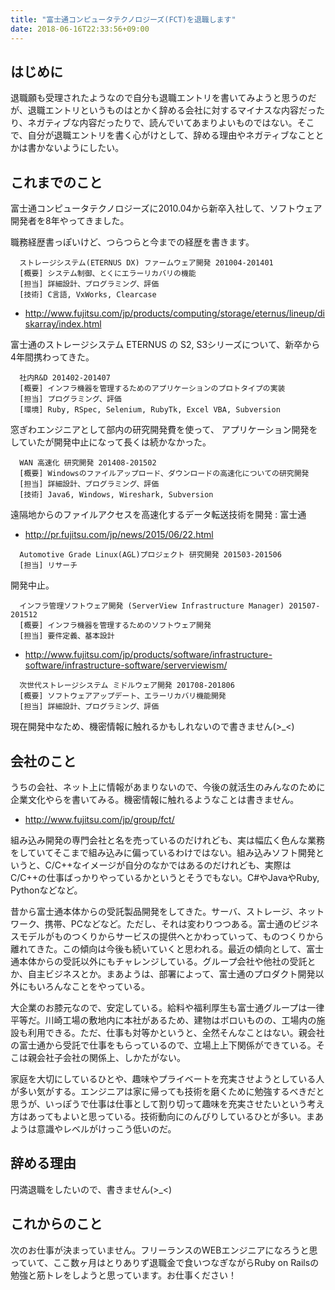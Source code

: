 ```yaml
---
title: "富士通コンピュータテクノロジーズ(FCT)を退職します"
date: 2018-06-16T22:33:56+09:00
---
```


## はじめに
退職願も受理されたようなので自分も退職エントリを書いてみようと思うのだが、退職エントリというものはとかく辞める会社に対するマイナスな内容だったり、ネガティブな内容だったりで、読んでいてあまりよいものではない。そこで、自分が退職エントリを書く心がけとして、辞める理由やネガティブなこととかは書かないようにしたい。

## これまでのこと
富士通コンピュータテクノロジーズに2010.04から新卒入社して、ソフトウェア開発者を8年やってきました。

職務経歴書っぽいけど、つらつらと今までの経歴を書きます。

```text
  ストレージシステム(ETERNUS DX) ファームウェア開発 201004-201401
  [概要] システム制御、とくにエラーリカバリの機能
  [担当] 詳細設計、プログラミング、評価
  [技術] C言語, VxWorks, Clearcase
```

- http://www.fujitsu.com/jp/products/computing/storage/eternus/lineup/diskarray/index.html

富士通のストレージシステム ETERNUS の S2, S3シリーズについて、新卒から4年間携わってきた。

```text
  社内R&D 201402-201407
  [概要] インフラ機器を管理するためのアプリケーションのプロトタイプの実装
  [担当] プログラミング、評価
  [環境] Ruby, RSpec, Selenium, RubyTk, Excel VBA, Subversion
```

窓ぎわエンジニアとして部内の研究開発費を使って、
アプリケーション開発をしていたが開発中止になって長くは続かなかった。

```text
  WAN 高速化 研究開発 201408-201502
  [概要] Windowsのファイルアップロード、ダウンロードの高速化についての研究開発
  [担当] 詳細設計、プログラミング、評価
  [技術] Java6, Windows, Wireshark, Subversion
```

遠隔地からのファイルアクセスを高速化するデータ転送技術を開発 : 富士通

- http://pr.fujitsu.com/jp/news/2015/06/22.html

```text
  Automotive Grade Linux(AGL)プロジェクト 研究開発 201503-201506
  [担当] リサーチ
```

開発中止。

```text
  インフラ管理ソフトウェア開発 (ServerView Infrastructure Manager) 201507-201512
  [概要] インフラ機器を管理するためのソフトウェア開発
  [担当] 要件定義、基本設計
```

- http://www.fujitsu.com/jp/products/software/infrastructure-software/infrastructure-software/serverviewism/

```text
  次世代ストレージシステム ミドルウェア開発 201708-201806
  [概要] ソフトウェアアップデート、エラーリカバリ機能開発
  [担当] 詳細設計、プログラミング、評価
```

現在開発中なため、機密情報に触れるかもしれないので書きません(>_<)

## 会社のこと
うちの会社、ネット上に情報があまりないので、今後の就活生のみんなのために企業文化やらを書いてみる。機密情報に触れるようなことは書きません。

- http://www.fujitsu.com/jp/group/fct/

組み込み開発の専門会社と名を売っているのだけれども、実は幅広く色んな業務をしていてそこまで組み込みに偏っているわけではない。組み込みソフト開発というと、C/C++なイメージが自分のなかではあるのだけれども、実際はC/C++の仕事ばっかりやっているかというとそうでもない。C#やJavaやRuby, Pythonなどなど。

昔から富士通本体からの受託製品開発をしてきた。サーバ、ストレージ、ネットワーク、携帯、PCなどなど。ただし、それは変わりつつある。富士通のビジネスモデルがものつくりからサービスの提供へとかわっていって、ものつくりから離れてきた。この傾向は今後も続いていくと思われる。最近の傾向として、富士通本体からの受託以外にもチャレンジしている。グループ会社や他社の受託とか、自主ビジネスとか。まあようは、部署によって、富士通のプロダクト開発以外にもいろんなことをやっている。

大企業のお膝元なので、安定している。給料や福利厚生も富士通グループは一律平等だ。川崎工場の敷地内に本社があるため、建物はボロいものの、工場内の施設も利用できる。ただ、仕事も対等かというと、全然そんなことはない。親会社の富士通から受託で仕事をもらっているので、立場上上下関係ができている。そこは親会社子会社の関係上、しかたがない。

家庭を大切にしているひとや、趣味やプライベートを充実させようとしている人が多い気がする。エンジニアは家に帰っても技術を磨くために勉強するべきだと思うが、いっぽうで仕事は仕事として割り切って趣味を充実させたいという考え方はあってもよいと思っている。技術動向にのんびりしているひとが多い。まあようは意識やレベルがけっこう低いのだ。

## 辞める理由
円満退職をしたいので、書きません(>_<)

## これからのこと
次のお仕事が決まっていません。フリーランスのWEBエンジニアになろうと思っていて、ここ数ヶ月はとりありず退職金で食いつなぎながらRuby on Railsの勉強と筋トレをしようと思っています。お仕事ください！
